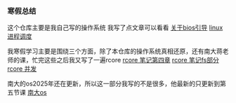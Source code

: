 ### 寒假总结
这个仓库主要是我自己写的操作系统
我写了点文章可以看看
[关于bios引导](关于bios引导.md)
[linux进程调度](linux进程调度.md)

我寒假学习主要是围绕三个方面，除了本仓库的操作系统真相还原，还有南大蒋老师的课，忙完这些之后我又写了一遍rcore
[rcore 笔记第四章](ch4.md)
[rcore 笔记fs部分](fs.md)
[rcore 并发](ch5和ch8并发.md)

南大的os2025年还在更新，所以这一部分我写的不是很多，他最新的只更新到第五节课
[南大os](jyyos.md)
